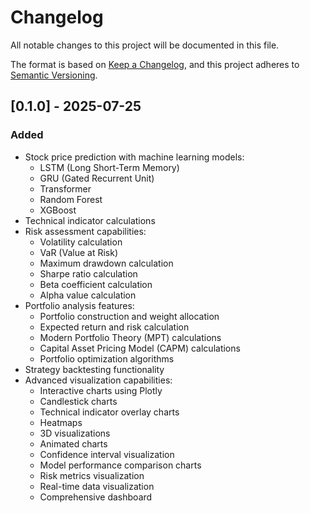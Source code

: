 # Changelog

All notable changes to this project will be documented in this file.

The format is based on [Keep a Changelog](https://keepachangelog.com/en/1.0.0/),
and this project adheres to [Semantic Versioning](https://semver.org/spec/v2.0.0.html).

## [0.1.0] - 2025-07-25

### Added

- Stock price prediction with machine learning models:
  - LSTM (Long Short-Term Memory)
  - GRU (Gated Recurrent Unit)
  - Transformer
  - Random Forest
  - XGBoost
- Technical indicator calculations
- Risk assessment capabilities:
  - Volatility calculation
  - VaR (Value at Risk)
  - Maximum drawdown calculation
  - Sharpe ratio calculation
  - Beta coefficient calculation
  - Alpha value calculation
- Portfolio analysis features:
  - Portfolio construction and weight allocation
  - Expected return and risk calculation
  - Modern Portfolio Theory (MPT) calculations
  - Capital Asset Pricing Model (CAPM) calculations
  - Portfolio optimization algorithms
- Strategy backtesting functionality
- Advanced visualization capabilities:
  - Interactive charts using Plotly
  - Candlestick charts
  - Technical indicator overlay charts
  - Heatmaps
  - 3D visualizations
  - Animated charts
  - Confidence interval visualization
  - Model performance comparison charts
  - Risk metrics visualization
  - Real-time data visualization
  - Comprehensive dashboard